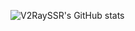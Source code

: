![V2RaySSR's GitHub stats](https://github-readme-stats.vercel.app/api?username=V2RaySSR&show_icons=true&theme=vue)
